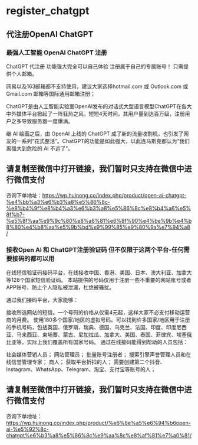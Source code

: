 # register_chatgpt
## 代注册OpenAI ChatGPT ##

### 最强人工智能 OpenAI ChatGPT 注册 ###
ChatGPT 代注册
功能强大完全可以自己体验
注册属于自己的专属账号！
只需提供个人邮箱。

网易以及163邮箱都不支持使用，建议大家选择hotmail.com 或 Outlook.com 或 Gmail.com 邮箱等国际通用邮箱注册；

ChatGPT是由人工智能实验室OpenAI发布的对话式大型语言模型ChatGPT在各大中外媒体平台掀起了一阵狂热之风。短短4天时间，其用户量到达百万级，注册用户之多导致服务器一度爆满。

继 AI 绘画之后，由 OpenAI 上线的 ChatGPT 成了新的流量收割机，也引发了网友的一系列“花式整活”。ChatGPT的功能是如此强大，以此连马斯克都认为“我们离强大到危险的 AI 不远了”。

## 请复制至微信中打开链接，我们暂时只支持在微信中进行微信支付 ##
咨询下单地址：https://wp.huinong.co/index.php/product/open-ai-chatgpt-%e4%bb%a3%e6%b3%a8%e5%86%8c-%e8%b4%9f%e8%b4%a3%e6%b3%a8%e5%86%8c%e8%b4%a6%e5%8f%b7-%e5%8f%aa%e9%9c%80%e8%a6%81%e6%8f%90%e4%be%9b%e4%b8%80%e4%b8%aa%e5%9b%bd%e9%99%85%e9%80%9a%e7%94%a8/



### 接收Open AI 和 ChatGPT注册验证码 但不仅限于这两个平台-任何需要接码的都可以用 ###

在线短信验证码接码平台，在线接收中国、香港、美国、日本、澳大利亚、加拿大等128个国家短信验证码。 本站提供的号码仅用于注册一些不重要的网站账号或者APP账号，防止个人隐私被泄漏，杜绝被骚扰。

通过我们接码平台，大家能够：

接收所选网站的短信。一个号码的价格从仅需4元起，这样大家不必支付移动运营商的月费。
使用180多个国家/地区的虚拟号码。可以找到许多国家/地区用于注册的手机号码，包括英国、俄罗斯、瑞典、德国、乌克兰、法国、印度、印度尼西亚、马来西亚、柬埔寨、蒙古、尼加拉瓜、加拿大、美国、泰国、菲律宾、埃塞俄比亚等，实际上我们覆盖所有国家号码。
通过在线接码能得到帮助的人员包括：

社会媒体营销人员；
网站管理员；
批量账号注册者；
搜索引擎声誉管理人员和在线信誉管理专家；
商人；
获取平台折扣的人；
需要创建第二个抖音、Instagram、WhatsApp、Telegram、淘宝、支付宝等账号的人；

## 请复制至微信中打开链接，我们暂时只支持在微信中进行微信支付 ##
咨询下单地址：https://wp.huinong.co/index.php/product/%e6%8e%a5%e6%94%b6open-ai-%e5%92%8c-chatgpt%e6%b3%a8%e5%86%8c%e9%aa%8c%e8%af%81%e7%a0%81/



